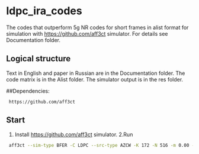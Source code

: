 # ldpc_ira_codes

The codes that outperform 5g NR codes for short frames in alist format for simulation with https://github.com/aff3ct simulator.
For details see Documentation folder.

## Logical structure
 Text in English and paper in Russian are in the Documentation folder.
 The code matrix is in the Alist folder.
 The simulator output is in the res folder.

##Dependencies: 

	 https://github.com/aff3ct
	 
## Start

1. Install  https://github.com/aff3ct simulator.
2.Run
```bash
 aff3ct --sim-type BFER -C LDPC --src-type AZCW -K 172 -N 516 -m 0.00 -M 3.51 -s 0.5 -e 30 --dec-implem SPA -i 50 --dec-h-path ../path/to/dat172.alist
```